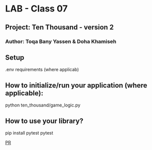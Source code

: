 # LAB - Class 07
## Project: Ten Thousand - version 2
### Author: Toqa Bany Yassen & Doha Khamiseh

## Setup
.env requirements (where applicab)

## How to initialize/run your application (where applicable):
python ten_thousand/game_logic.py

## How to use your library?
pip install pytest
pytest

[PR](https://github.com/toqawasfi/ten-thousand/pull/2)